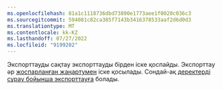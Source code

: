 ```yaml
---
ms.openlocfilehash: 81a1c1118736dbd73890e1773aee1f0020c036c3
ms.sourcegitcommit: 594081c82ca385f7143b3416378533aaf2d6d0d3
ms.translationtype: MT
ms.contentlocale: kk-KZ
ms.lasthandoff: 07/27/2022
ms.locfileid: "9199202"
---
```

Экспорттауды сақтау экспорттауды бірден іске қоспайды. Экспорттау әр [жоспарланған жаңартумен](../system.md#schedule-tab) іске қосылады. Сондай-ақ [деректерді сұрау бойынша экспорттауға](../export-destinations.md#run-exports-on-demand) болады.